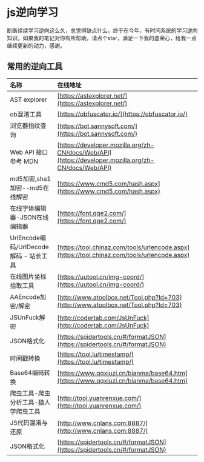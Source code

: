 # js逆向学习
断断续续学习逆向这么久，总觉得缺点什么，终于在今年，有时间系统的学习逆向知识。如果我的笔记对你有所帮助，请点个star，满足一下我的虚荣心，给我一点继续更新的动力，感谢。

## 常用的逆向工具

| 名称        | 在线地址 
| :--------  | :----- 
| AST explorer | [https://astexplorer.net/](https://astexplorer.net/)
| ob混淆工具| [https://obfuscator.io/](https://obfuscator.io/)
| 浏览器指纹查询 | [https://bot.sannysoft.com/](https://bot.sannysoft.com/)
| Web API 接口参考 MDN | [https://developer.mozilla.org/zh-CN/docs/Web/API](https://developer.mozilla.org/zh-CN/docs/Web/API)
| md5加密,sha1加密--md5在线解密 | [https://www.cmd5.com/hash.aspx](https://www.cmd5.com/hash.aspx)
| 在线字体编辑器-JSON在线编辑器 | [https://font.qqe2.com/](https://font.qqe2.com/)
| UrlEncode编码/UrlDecode解码 - 站长工具 | [https://tool.chinaz.com/tools/urlencode.aspx](https://tool.chinaz.com/tools/urlencode.aspx)
| 在线图片坐标拾取工具 | [https://uutool.cn/img-coord/](https://uutool.cn/img-coord/)
| AAEncode加密/解密 | [http://www.atoolbox.net/Tool.php?Id=703](http://www.atoolbox.net/Tool.php?Id=703)
| JSUnFuck解密 | [http://codertab.com/JsUnFuck](http://codertab.com/JsUnFuck)
| JSON格式化 | [https://spidertools.cn/#/formatJSON](https://spidertools.cn/#/formatJSON)
| 时间戳转换 | [https://tool.lu/timestamp/](https://tool.lu/timestamp/)
| Base64编码转换 | [https://www.qqxiuzi.cn/bianma/base64.htm](https://www.qqxiuzi.cn/bianma/base64.htm)
| 爬虫工具-爬虫分析工具-猿人学爬虫工具 | [http://tool.yuanrenxue.com/](http://tool.yuanrenxue.com/)
| JS代码混淆与还原 | [http://www.cnlans.com:8887/](http://www.cnlans.com:8887/)
| JSON格式化 | [https://spidertools.cn/#/formatJSON](https://spidertools.cn/#/formatJSON)
